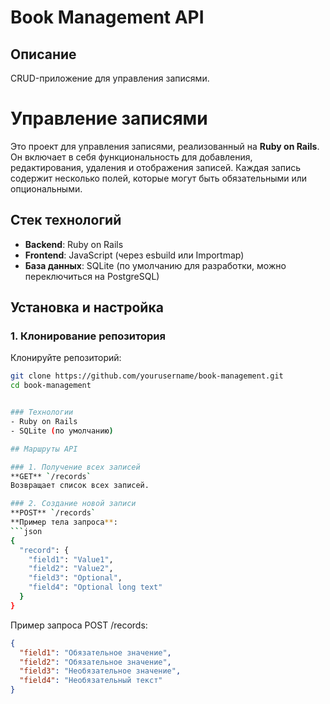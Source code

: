 # Book Management API

## Описание
CRUD-приложение для управления записями.

# Управление записями

Это проект для управления записями, реализованный на **Ruby on Rails**. Он включает в себя функциональность для добавления, редактирования, удаления и отображения записей. Каждая запись содержит несколько полей, которые могут быть обязательными или опциональными.

## Стек технологий

- **Backend**: Ruby on Rails
- **Frontend**: JavaScript (через esbuild или Importmap)
- **База данных**: SQLite (по умолчанию для разработки, можно переключиться на PostgreSQL)

## Установка и настройка

### 1. Клонирование репозитория

Клонируйте репозиторий:

```bash
git clone https://github.com/yourusername/book-management.git
cd book-management


### Технологии
- Ruby on Rails
- SQLite (по умолчанию)

## Маршруты API

### 1. Получение всех записей
**GET** `/records`  
Возвращает список всех записей.

### 2. Создание новой записи
**POST** `/records`  
**Пример тела запроса**:
```json
{
  "record": {
    "field1": "Value1",
    "field2": "Value2",
    "field3": "Optional",
    "field4": "Optional long text"
  }
}
```

Пример запроса POST /records:
```json
{
  "field1": "Обязательное значение",
  "field2": "Обязательное значение",
  "field3": "Необязательное значение",
  "field4": "Необязательный текст"
}

```
